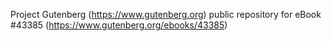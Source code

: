 Project Gutenberg (https://www.gutenberg.org) public repository for eBook #43385 (https://www.gutenberg.org/ebooks/43385)

